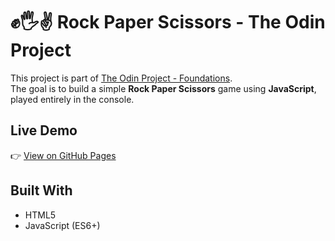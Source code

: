 # ✊🖐✌ Rock Paper Scissors - The Odin Project

This project is part of [The Odin Project - Foundations](https://www.theodinproject.com/lessons/foundations-rock-paper-scissors).  
The goal is to build a simple **Rock Paper Scissors** game using **JavaScript**, played entirely in the console.

## Live Demo
👉 [View on GitHub Pages](https://julio96correa.github.io/odin-rock-paper-scissors/)

## Built With
- HTML5  
- JavaScript (ES6+)
